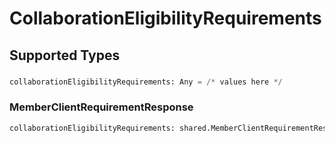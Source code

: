 # CollaborationEligibilityRequirements


## Supported Types

### 

```python
collaborationEligibilityRequirements: Any = /* values here */
```

### MemberClientRequirementResponse

```python
collaborationEligibilityRequirements: shared.MemberClientRequirementResponse = /* values here */
```

